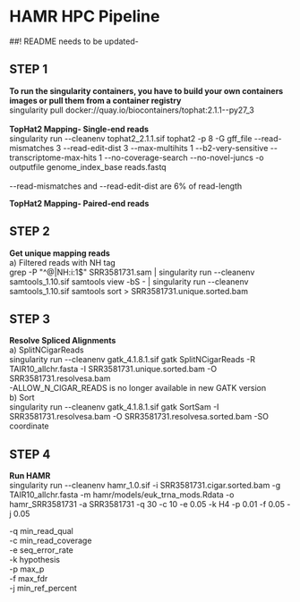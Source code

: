 # HAMR HPC Pipeline
##! README needs to be updated-
## STEP 1
**To run the singularity containers, you have to build your own containers images or pull them from a container registry** <br/>
singularity pull docker://quay.io/biocontainers/tophat:2.1.1--py27_3 <br/><br/>
**TopHat2 Mapping- Single-end reads**<br/>
singularity run --cleanenv tophat2_2.1.1.sif tophat2 -p 8 -G gff_file --read-mismatches 3 --read-edit-dist 3 --max-multihits 1 --b2-very-sensitive --transcriptome-max-hits 1 --no-coverage-search --no-novel-juncs -o outputfile genome_index_base reads.fastq<br/><br/>
--read-mismatches and --read-edit-dist are 6% of read-length

**TopHat2 Mapping- Paired-end reads**<br/>


## STEP 2
**Get unique mapping reads**<br/>
a) Filtered reads with NH tag<br/>
grep -P "^\@|NH:i:1$" SRR3581731.sam | singularity run --cleanenv samtools_1.10.sif samtools view  -bS - | singularity run --cleanenv samtools_1.10.sif samtools sort > SRR3581731.unique.sorted.bam

## STEP 3
**Resolve Spliced Alignments**<br/>
a) SplitNCigarReads<br/>
singularity run --cleanenv gatk_4.1.8.1.sif gatk SplitNCigarReads -R TAIR10_allchr.fasta -I SRR3581731.unique.sorted.bam -O SRR3581731.resolvesa.bam<br/>
-ALLOW_N_CIGAR_READS is no longer available in new GATK version<br/>
b) Sort<br/>
singularity run --cleanenv gatk_4.1.8.1.sif gatk SortSam -I  SRR3581731.resolvesa.bam -O SRR3581731.resolvesa.sorted.bam -SO coordinate<br/>

## STEP 4
**Run HAMR**<br/>
singularity run --cleanenv hamr_1.0.sif -i SRR3581731.cigar.sorted.bam -g TAIR10_allchr.fasta -m hamr/models/euk_trna_mods.Rdata -o hamr_SRR3581731 -a SRR3581731 -q 30 -c 10 -e 0.05 -k H4 -p 0.01 -f 0.05 -j 0.05<br/>

-q min_read_qual<br/>
-c min_read_coverage<br/>
-e seq_error_rate<br/>
-k hypothesis<br/>
-p max_p<br/>
-f max_fdr<br/>
-j min_ref_percent<br/>
